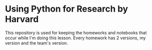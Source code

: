# Using Python for Research by Harvard

This repository is used for keeping the homeworks and notebooks
that occur while I'm doing this lesson.
Every homework has 2 versions,
my version and the team's version.
